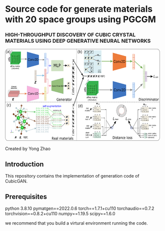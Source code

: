 # Source code for generate materials with 20 space groups using PGCGM
### HIGH-THROUGHPUT DISCOVERY OF CUBIC CRYSTAL MATERIALS USING DEEP GENERATIVE NEURAL NETWORKS

<img src="mainframe.png" height="300px">

Created by Yong Zhao

## Introduction

This repository contains the implementation of generation code of CubicGAN.
## Prerequisites
python 3.8.10
pymatgen==2022.0.6
torch==1.7.1+cu110
torchaudio==0.7.2
torchvision==0.8.2+cu110
numpy==1.19.5
scipy==1.6.0 

we recommend that you build a virtural environment running the code.
